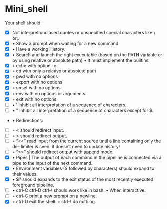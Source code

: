 # Mini_shell
Your shell should:
 

 - [x]  Not interpret unclosed quotes or unspecified special characters
       like \ or;.
 - [x] • Show a prompt when waiting for a new command.
 - [x] • Have a working History.
 - [x] • Search and launch the right executable (based on the PATH
       variable or by using relative or absolute path)
• It must implement the builtins:
 - [x] ◦ echo with option -n
 - [x] ◦ cd with only a relative or absolute path
 - [x] ◦ pwd with no options
 - [x] ◦ export with no options
 - [x] ◦ unset with no options
 - [x] ◦ env with no options or arguments 
 - [x] ◦ exit with no options
 - [ ] • ’ inhibit all interpretation of a sequence of characters.
 - [ ] • " inhibit all interpretation of a sequence of characters except
       for $.
 - • Redirections:
 - [ ] ◦ < should redirect input.
 - [ ] ◦ > should redirect output.
 - [ ] ◦ “<<” read input from the current source until a line containing
       only the de- limiter is seen. it doesn’t need to update history!
 - [ ] ◦ “>>” should redirect output with append mode.
 - [x] • Pipes | The output of each command in the pipeline is connected
       via a pipe to the input of the next command.
 - [X] • Environment variables ($ followed by characters) should expand
       to their values.
 - [X] • $? should expands to the exit status of the most recently
       executed foreground pipeline.
 - [ ] • ctrl-C ctrl-D ctrl-\ should work like in bash.
• When interactive:
 - [ ] ◦ ctrl-C print a new prompt on a newline.
 - [X] ◦ ctrl-D exit the shell. ◦ ctrl-\ do nothing.
